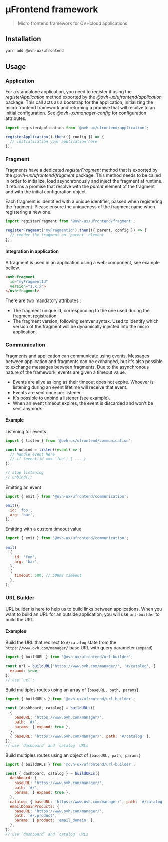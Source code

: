 # µFrontend framework

> Micro frontend framework for OVHcloud applications.

## Installation

```sh
yarn add @ovh-ux/ufrontend
```

## Usage

### Application

For a standalone application, you need to register it using the *registerApplication*
method exported by the *@ovh-ux/ufrontend/application* package. This call acts as a bootstrap
for the application, initializing the micro frontend framework and returning a promise
that will resolve to an initial configuration. See *@ovh-ux/manager-config* for configuration
attributes.

```js
import registerApplication from '@ovh-ux/ufrontend/application';

registerApplication().then(({ config }) => {
  // initialization your application here
});
```

### Fragment

Fragments have a dedicated *registerFragment* method that is exported by the *@ovh-ux/ufrontend/fragment*
package. This method needs to be called in order to initialize, load asynchronously and inject the
fragment at runtime. It returns a promise that resolve with the *parent* element of the fragment and with
the initial configuration object.

Each fragment is identified with a unique identifier, passed when registering the fragment. Please ensure
the uniqueness of the fragment name when registering a new one.


```js
import registerFragment from '@ovh-ux/ufrontend/fragment';

registerFragment('myFragmentId').then(({ parent, config }) => {
  // render the fragment on 'parent' element
});
```

#### Integration in application

A fragment is used in an application using a web-component, see example bellow.

```html
<ovh-fragment
  id="myFragmentId"
  version="1.x.x">
</ovh-fragment>
```

There are two mandatory attributes :
* The fragment unique id, corresponding to the one used during the fragment registration.
* The fragment version, following semver syntax. Used to identify which version of the fragment will be dynamically injected into the micro application.

### Communication

Fragments and application can communicate using events. Messages between application and fragments can be exchanged,
but it's also possible to exchange messages between fragments.
Due to the asynchronous nature of the framework, events are given a timeout value.

* Events are alive as long as their timeout does not expire. Whoever is listening during
an event lifetime will receive that event.
* Events are sent once per listener.
* It's possible to unbind a listener (see example).
* When an event timeout expires, the event is discarded and won't be sent anymore.

#### Example

Listening for events

```js
import { listen } from '@ovh-ux/ufrontend/communication';

const unbind = listen((event) => {
  // handle event here
  // if (event.id === 'foo') { ... }
});

// stop listening
// unbind();
```

Emitting an event

```js
import { emit } from '@ovh-ux/ufrontend/communication';

emit({
  id: 'foo',
  arg: 'bar',
});
```

Emitting with a custom timeout value

```js
import { emit } from '@ovh-ux/ufrontend/communication';

emit(
  {
    id: 'foo',
    arg: 'bar',
  },
  {
    timeout: 500, // 500ms timeout
  },
);
```

### URL Builder

URL builder is here to help us to build links between applications.
When you want to build an URL for an outside application, you will use `url-builder` to build the URL.

#### Examples

Build the URL that redirect to `#/catalog` state from the `https://www.ovh.com/manager/` base URL with query parameter (`expand`)

```js
import { buildURL } from '@ovh-ux/ufrontend/url-builder';

const url = buildURL('https://www.ovh.com/manager/', '#/catalog', {
  expand: true,
});
// use `url`;
```

Build multiples routes using an array of `{baseURL, path, params}`

```js
import { buildURLs } from '@ovh-ux/ufrontend/url-builder';

const [dashboard, catalog] = buildURLs([
  {
    baseURL: 'https://www.ovh.com/manager/',
    path: '#/',
    params: { expand: true },
  },
  { baseURL: 'https://www.ovh.com/manager/', path: '#/catalog' },
]);
// use `dashboard` and `catalog` URLs
```

Build multiples routes using an object of `{baseURL, path, params}`

```js
import { buildURLs } from '@ovh-ux/ufrontend/url-builder';

const { dashboard, catalog } = buildURLs({
  dashboard: {
    baseURL: 'https://www.ovh.com/manager/',
    path: '#/',
    params: { expand: true },
  },
  catalog: { baseURL: 'https://www.ovh.com/manager/', path: '#/catalog' },
  emailDomainProducts: {
    baseURL: 'https://www.ovh.com/manager/',
    path: '#/:product',
    params: { product: 'email_domain' },
  },
});
// use `dashboard` and `catalog` URLs
```
